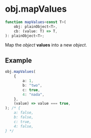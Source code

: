 # obj.mapValues

```ts
function mapValues<const T>(
    obj: plainObject<T>,
    cb: (value: T) => T,
): plainObject<T>;
```

Map the _object_ **values** into a new _object_.

## Example

```ts
obj.mapValues(
    {
        a: 1,
        b: "two",
        c: true,
        4: "nada",
    },
    (value) => value === true,
); /* {
    a: false,
    b: false,
    c: true,
    4: false,
} */
```
